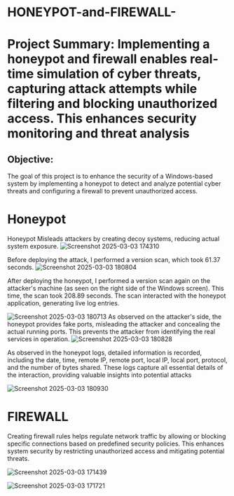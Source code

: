 # HONEYPOT-and-FIREWALL-

# Project Summary: Implementing a honeypot and firewall enables real-time simulation of cyber threats, capturing attack attempts while filtering and blocking unauthorized access. This enhances security monitoring and threat analysis

## Objective:
The goal of this project is to enhance the security of a Windows-based system by implementing a honeypot to detect and analyze potential cyber threats and configuring a firewall to prevent unauthorized access.

# Honeypot 
Honeypot Misleads attackers by creating decoy systems, reducing actual system exposure.
![Screenshot 2025-03-03 174310](https://github.com/user-attachments/assets/c340db9e-da51-4ef3-9a0c-42dbcc34b241)

Before deploying the attack, I performed a version scan, which took 61.37 seconds.
![Screenshot 2025-03-03 180804](https://github.com/user-attachments/assets/1b0e113d-4952-49ba-8fe5-0887155a55f0)

After deploying the honeypot, I performed a version scan again on the attacker's machine (as seen on the right side of the Windows screen). This time, the scan took 208.89 seconds. The scan interacted with the honeypot application, generating live log entries.

![Screenshot 2025-03-03 180713](https://github.com/user-attachments/assets/625ea80a-eb63-4fe5-bd95-0a71650023e0)
As observed on the attacker's side, the honeypot provides fake ports, misleading the attacker and concealing the actual running ports. This prevents the attacker from identifying the real services in operation. 
![Screenshot 2025-03-03 180828](https://github.com/user-attachments/assets/33f17c52-3c5b-408d-97db-1639f1108d79)


As observed in the honeypot logs, detailed information is recorded, including the date, time, remote IP, remote port, local IP, local port, protocol, and the number of bytes shared. These logs capture all essential details of the interaction, providing valuable insights into potential attacks

![Screenshot 2025-03-03 180930](https://github.com/user-attachments/assets/3cd03cb3-6aff-4263-9781-946391d0e2ad)







# FIREWALL 
Creating firewall rules helps regulate network traffic by allowing or blocking specific connections based on predefined security policies. This enhances system security by restricting unauthorized access and mitigating potential threats.

![Screenshot 2025-03-03 171439](https://github.com/user-attachments/assets/8b3da810-00c0-442e-a3fb-10200c0a1b09)


![Screenshot 2025-03-03 171721](https://github.com/user-attachments/assets/d0abc027-9c93-44a5-9033-3600e6b7f1bd)






